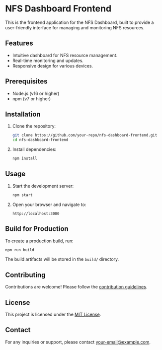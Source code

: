 # NFS Dashboard Frontend

This is the frontend application for the NFS Dashboard, built to provide a user-friendly interface for managing and monitoring NFS resources.

## Features

- Intuitive dashboard for NFS resource management.
- Real-time monitoring and updates.
- Responsive design for various devices.

## Prerequisites

- Node.js (v16 or higher)
- npm (v7 or higher)

## Installation

1. Clone the repository:
    ```bash
    git clone https://github.com/your-repo/nfs-dashboard-frontend.git
    cd nfs-dashboard-frontend
    ```

2. Install dependencies:
    ```bash
    npm install
    ```

## Usage

1. Start the development server:
    ```bash
    npm start
    ```

2. Open your browser and navigate to:
    ```
    http://localhost:3000
    ```

## Build for Production

To create a production build, run:
```bash
npm run build
```

The build artifacts will be stored in the `build/` directory.

## Contributing

Contributions are welcome! Please follow the [contribution guidelines](CONTRIBUTING.md).

## License

This project is licensed under the [MIT License](LICENSE).

## Contact

For any inquiries or support, please contact [your-email@example.com](mailto:your-email@example.com).